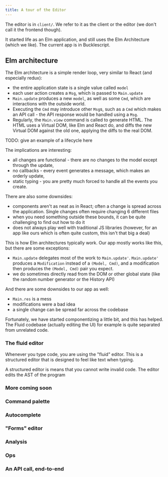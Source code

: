 ```yaml
---
title: A tour of the Editor
---
```


The editor is in `client/`. We refer to it as the client or the editor (we don't
call it the frontend though).

It started life as an Elm application, and still uses the Elm Architecture
(which we like). The current app is in Bucklescript.

## Elm architecture

The Elm architecture is a simple render loop, very similar to React (and
especially redux):

- the entire application state is a single value called `model`
- each user action creates a `Msg`, which is passed to `Main.update`
- `Main.update` produces a new `model`, as well as some `Cmd`, which are
  interactions with the outside world.
- Executing the `Cmd` may introduce other `Msg`s, such as a `Cmd` which makes an
  API call - the API response would be handled using a `Msg`.
- Regularly, the `Main.view` command is called to generate HTML. The HTML uses a
  Virtual DOM, like Elm and React do, and diffs the new Virtual DOM against the
  old one, applying the diffs to the real DOM.

TODO: give an example of a lifecycle here

The implications are interesting:

- all changes are functional - there are no changes to the model except through
  the update,
- no callbacks - every event generates a message, which makes an orderly update,
- static typing - you are pretty much forced to handle all the events you
  create.

There are also some downsides:

- components aren't as neat as in React; often a change is spread across the
  application. Single changes often require changing 6 different files
- when you need something outside these bounds, it can be quite challenging to
  find out how to do it
- does not always play well with traditional JS libraries (however, for an app
  like ours which is often quite custom, this isn't that big a deal)

This is how Elm architectures typically work. Our app mostly works like this,
but there are some exceptions:

- `Main.update` delegates most of the work to `Main.update'`. `Main.update'`
  produces a `Modification` instead of a `(Model, Cmd)`, and a modification then
  produces the `(Model, Cmd)` pair you expect.
- we do sometimes directly read from the DOM or other global state (like the
  random number generator or the History API)

And there are some downsides to our app as well:

- `Main.res` is a mess
- modifications were a bad idea
- a single change can be spread far across the codebase

Fortunately, we have started componentizing a little bit, and this has helped.
The Fluid codebase (actually editing the UI) for example is quite separated from
unrelated code.

### The fluid editor

Whenever you type code, you are using the "fluid" editor. This is a structured
editor that is designed to feel like text when typing.

A structured editor is means that you cannot write invalid code. The editor
edits the AST of the program

### More coming soon

### Command palette

### Autocomplete

### "Forms" editor

### Analysis

### Ops

### An API call, end-to-end
